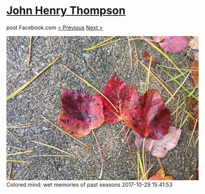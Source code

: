 # [John Henry Thompson](../README.md)
post Facebook.com
[< Previous](2017-10-29-1.md) [Next >](2017-10-29-3.md)

[![](../media/2017-10-29/Timeline-Photos-Colored-mind-wet-memories-of-past-seasons.jpg)](../README.md)
Colored mind: wet memories of past seasons
2017-10-29 15:41:53
